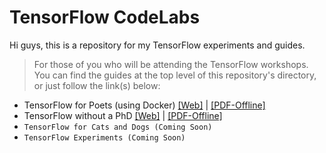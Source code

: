 # TensorFlow CodeLabs
Hi guys, this is a repository for my TensorFlow experiments and guides.

> For those of you who will be attending the TensorFlow workshops. You can find the guides at the top level of this repository's directory, or just follow the link(s) below:

- TensorFlow for Poets (using Docker) [[Web]](https://github.com/fraureus/tnsrflw-codelabs/blob/master/tnsrflw-docker-setup-guide-windows.ipynb) | [[PDF-Offline]](https://github.com/fraureus/tnsrflw-codelabs/blob/master/tnsrflw-docker-setup-guide-windows.pdf)
- TensorFlow without a PhD [[Web]](https://github.com/fraureus/tnsrflw-codelabs/blob/master/tnsrflw-deeplrn-without-a-phd-setup-guide.ipynb) | [[PDF-Offline]](https://github.com/fraureus/tnsrflw-codelabs/blob/master/tnsrflw-deeplrn-without-a-phd-setup-guide.ipynb)
- `TensorFlow for Cats and Dogs (Coming Soon)`
- `TensorFlow Experiments (Coming Soon)`
